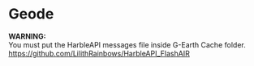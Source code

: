 # Geode

<b>WARNING:</b><br>
You must put the HarbleAPI messages file inside G-Earth Cache folder.<br>
https://github.com/LilithRainbows/HarbleAPI_FlashAIR
